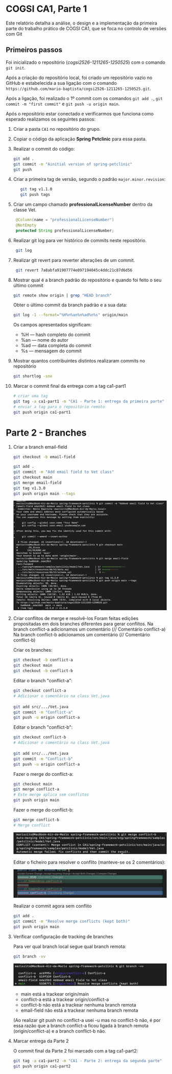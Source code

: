 # COGSI CA1, Parte 1

Este relatório detalha a análise, o design e a implementação da primeira parte do trabalho prático de COGSI CA1, que se foca no controlo de versões com Git

## Primeiros passos

Foi inicializado o repositório (*cogsi2526-1211265-1250525*) com o comando ```git init```. 

Após a criação do repositório local, foi criado um repositório vazio no GitHub e estabelecida a sua ligação com o comando ```https://github.com/mario-baptista/cogsi2526-1211265-1250525.git```.

Após a ligação, foi realizado o 1º commit com os comandos ```git add .```, ```git commit -m "first commit"``` e ```git push -u origin main```.

Após o repositório estar conectado e verificarmos que funciona como esperado realizamos os seguintes passos:

1. Criar a pasta `CA1` no repositório do grupo.  
2. Copiar o código da aplicação **Spring Petclinic** para essa pasta.  
3. Realizar o commit do código:  
   ```bash
   git add .
   git commit -m "Ainitial version of spring-petclinic"
   git push
4. Criar a primeira tag de versão, segundo o padrão ```major.minor.revision```:
   ```sh
      git tag v1.1.0
      git push tags
    ```
5. Criar um campo chamado **professionalLicenseNumber** dentro da classe Vet.
   ```java
    @Column(name = "professionalLicenseNumber")
    @NotEmpty
    protected String professionalLicenseNumber;
    ```
    

6. Realizar git log para ver histórico de commits neste repositório.
   ```sh
    git log 
   ```

7. Realizar git revert para reverter alterações de um commit.
   ```sh
    git revert 7a8abfa91907774e097194045c4ddc21c87d6d56
   ```

8. Mostrar qual é a branch padrão do repositório e quando foi feito o seu último commit
   ```sh
   git remote show origin | grep "HEAD branch"
   ```
   Obter o último commit da branch padrão e a sua data:
   ```sh
   git log -1 --format="%H%n%an%n%ad%n%s" origin/main
   ```
   Os campos apresentados significam:
   - %H — hash completo do commit
   - %an — nome do autor
   - %ad — data completa do commit
   - %s — mensagem do commit

9. Mostrar quantos contribuintes distintos realizaram commits no repositório
   ```sh
   git shortlog -sne
   ```

10. Marcar o commit final da entrega com a tag ca1-part1
      ```sh
      # criar uma tag
      git tag -a ca1-part1 -m "CA1 - Parte 1: entrega da primeira parte"
      # enviar a tag para o repositório remoto
      git push origin ca1-part1
      ```
# Parte 2 - Branches

1. Criar a branch email-field
   ```sh
   git checkout -b email-field
   ```
   ```sh
   git add .
   git commit -m "Add email field to Vet class"
   git checkout main
   git merge email-field
   git tag v1.3.0
   git push origin main --tags
   ```

   ![alt text](image.png)

2. Criar conflitos de merge e resolvê-los
   Foram feitas edições propositadas em dois branches diferentes para gerar conflitos.
   Na branch conflict-a adicionamos um comentário (// Comentário conflict-a)
   Na branch conflict-b adicionamos um comentário (// Comentário conflict-b)

   Criar os branches:
   ```sh
   git checkout -b conflict-a
   git checkout main
   git checkout -b conflict-b
   ```

   Editar o branch "conflict-a":
   ```sh
   git checkout conflict-a
   # Adicionar o comentário na class Vet.java

   git add src/.../Vet.java
   git commit -m "Conflict-a"
   git push -u origin conflict-a
   ```

   Editar o branch "conflict-b":
   ```sh
   git checkout conflict-b
   # Adicionar o comentário na class Vet.java

   git add src/.../Vet.java
   git commit -m "Conflict-b"
   git push -u origin conflict-a
   ```

   Fazer o merge do conflict-a:
   ```sh
   git checkout main
   git merge conflict-a
   # Este merge aplica sem conflitos
   git push origin main
   ```

   Fazer o merge do conflict-b:
   ```sh
   git merge conflict-b
   # Merge conflict
   ```
   ![alt text](image-1.png)

   Editar o ficheiro para resolver o conflito (manteve-se os 2 comentários):

   ![alt text](<Screenshot 2025-09-30 at 22.09.03.png>)

   Realizar o commit agora sem conflito
   ```sh
   git add .
   git commit -m "Resolve merge conflicts (kept both)"
   git push origin main
   ```
3. Verificar configuração de tracking de branches

   Para ver qual branch local segue qual branch remota:
   ```sh
   git branch -vv
   ```
   ![alt text](<Screenshot 2025-09-30 at 22.27.20.png>)

   - main está a trackear origin/main
   - conflict-a está a trackear origin/conflict-a
   - conflict-b não está a trackear nenhuma branch remota
   - email-field não está a trackear nenhuma branch remota

   (Ao realizar git push no conflict-a usei -u mas no conflict-b não, é por essa razão que a branch conflict-a ficou ligada à branch remota (origin/conflict-a) e a branch conflict-b não.
4. Marcar entrega da Parte 2
   
   O commit final da Parte 2 foi marcado com a tag ca1-part2:
   ```sh
   git tag -a ca1-part2 -m "CA1 - Parte 2: entrega da segunda parte"
   git push origin ca1-part2
   ```